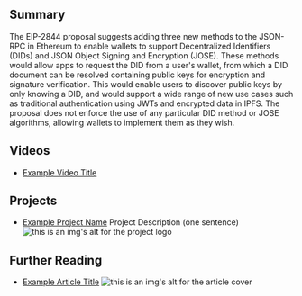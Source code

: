 ## Summary

The EIP-2844 proposal suggests adding three new methods to the JSON-RPC in Ethereum to enable wallets to support Decentralized Identifiers (DIDs) and JSON Object Signing and Encryption (JOSE). These methods would allow apps to request the DID from a user's wallet, from which a DID document can be resolved containing public keys for encryption and signature verification. This would enable users to discover public keys by only knowing a DID, and would support a wide range of new use cases such as traditional authentication using JWTs and encrypted data in IPFS. The proposal does not enforce the use of any particular DID method or JOSE algorithms, allowing wallets to implement them as they wish.

## Videos

- [Example Video Title](https://www.youtube.com/watch?v=TDGq4aeevgY)

## Projects

- [Example Project Name](https://xxxx.xxx/xxxxx) Project Description (one sentence) ![this is an img's alt for the project logo](https://xxxx.xxx/project-logo.xxx)

## Further Reading

- [Example Article Title](https://xxxx.xxx/xxxxx) ![this is an img's alt for the article cover](https://xxxx.xxx/article-cover.xxx)
